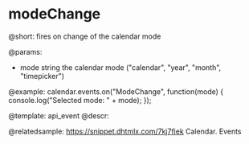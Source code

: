 modeChange
=============

@short:
fires on change of the calendar mode

@params:
- mode      string      the calendar mode ("calendar", "year", "month", "timepicker")


@example:
calendar.events.on("ModeChange", function(mode) {
   console.log("Selected mode: " + mode);
});


@template: api_event
@descr:


@relatedsample:
https://snippet.dhtmlx.com/7kj7fiek	Calendar. Events

